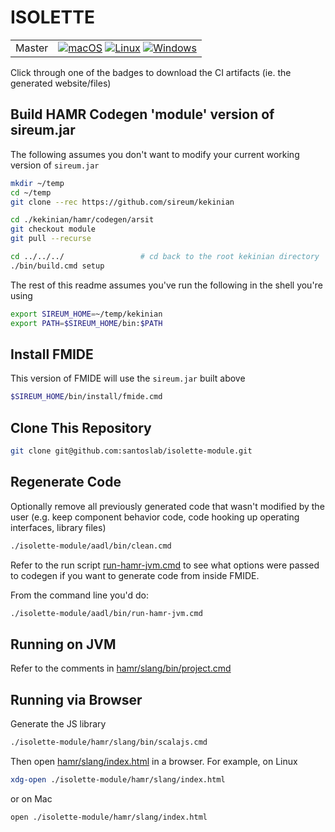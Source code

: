 # ISOLETTE

<table>
<tr><td>Master</td>
<td> 
  <a href="https://github.com/santoslab/isolette-module/actions/workflows/CI-macOS.yml?query=branch%3Amaster">
  <img src="https://github.com/santoslab/isolette-module/actions/workflows/CI-macOS.yml/badge.svg" alt="macOS"></a>
  <a href="https://github.com/santoslab/isolette-module/actions/workflows/CI-linux.yml?query=branch%3Amaster">
  <img src="https://github.com/santoslab/isolette-module/actions/workflows/CI-linux.yml/badge.svg" alt="Linux"></a>
  <a href="https://github.com/santoslab/isolette-module/actions/workflows/CI-windows.yml?query=branch%3Amaster">
  <img src="https://github.com/santoslab/isolette-module/actions/workflows/CI-windows.yml/badge.svg" alt="Windows"></a>
</tr></table>

Click through one of the badges to download the CI artifacts (ie. the generated website/files)

## Build HAMR Codegen 'module' version of sireum.jar

The following assumes you don't want to modify your current working version of ``sireum.jar``

```bash
mkdir ~/temp
cd ~/temp
git clone --rec https://github.com/sireum/kekinian

cd ./kekinian/hamr/codegen/arsit
git checkout module
git pull --recurse

cd ../../../                 # cd back to the root kekinian directory
./bin/build.cmd setup
```

The rest of this readme assumes you've run the following in the shell you're using

```bash
export SIREUM_HOME=~/temp/kekinian
export PATH=$SIREUM_HOME/bin:$PATH
```

## Install FMIDE 

This version of FMIDE will use the ``sireum.jar`` built above

```bash
$SIREUM_HOME/bin/install/fmide.cmd
```

##  Clone This Repository

```bash
git clone git@github.com:santoslab/isolette-module.git
```

## Regenerate Code

Optionally remove all previously generated code that wasn't modified by the user 
(e.g. keep component behavior code, code hooking up operating interfaces, library files)

```bash
./isolette-module/aadl/bin/clean.cmd
```

Refer to the run script
[run-hamr-jvm.cmd](aadl/bin/run-hamr-jvm.cmd)
to see what options were passed to codegen if you want to generate code from inside FMIDE.  

From the command line you'd do:

```bash
./isolette-module/aadl/bin/run-hamr-jvm.cmd
```

## Running on JVM

Refer to the comments in [hamr/slang/bin/project.cmd](hamr/slang/bin/project.cmd)

## Running via Browser

Generate the JS library

```bash
./isolette-module/hamr/slang/bin/scalajs.cmd
```

Then open [hamr/slang/index.html](hamr/slang/index.html) in a browser.  For example, on Linux

```bash
xdg-open ./isolette-module/hamr/slang/index.html
```

or on Mac

```bash
open ./isolette-module/hamr/slang/index.html
```
